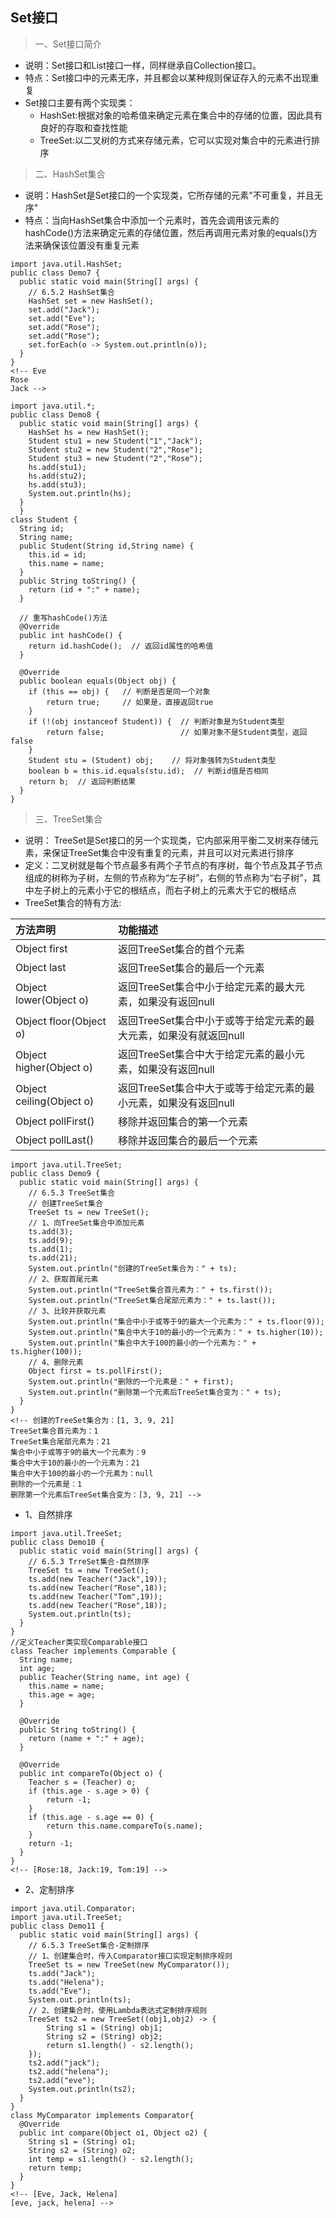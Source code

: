 ## Set接口
> 一、Set接口简介
  - 说明：Set接口和List接口一样，同样继承自Collection接口。
  - 特点：Set接口中的元素无序，并且都会以某种规则保证存入的元素不出现重复
  - Set接口主要有两个实现类：
    - HashSet:根据对象的哈希值来确定元素在集合中的存储的位置，因此具有良好的存取和查找性能
    - TreeSet:以二叉树的方式来存储元素，它可以实现对集合中的元素进行排序

> 二、HashSet集合
  - 说明：HashSet是Set接口的一个实现类，它所存储的元素"不可重复，并且无序"
  - 特点：当向HashSet集合中添加一个元素时，首先会调用该元素的hashCode()方法来确定元素的存储位置，然后再调用元素对象的equals()方法来确保该位置没有重复元素
```
import java.util.HashSet;
public class Demo7 {
  public static void main(String[] args) {
    // 6.5.2 HashSet集合
    HashSet set = new HashSet();
    set.add("Jack");
    set.add("Eve");
    set.add("Rose");
    set.add("Rose");
    set.forEach(o -> System.out.println(o));
  }
}
<!-- Eve
Rose
Jack -->
```
```
import java.util.*;
public class Demo8 {
  public static void main(String[] args) {
    HashSet hs = new HashSet();
    Student stu1 = new Student("1","Jack");
    Student stu2 = new Student("2","Rose");
    Student stu3 = new Student("2","Rose");
    hs.add(stu1);
    hs.add(stu2);
    hs.add(stu3);
    System.out.println(hs);
  }
  }
class Student {
  String id;
  String name;
  public Student(String id,String name) {
    this.id = id;
    this.name = name;
  }
  public String toString() {
    return (id + ":" + name);
  }

  // 重写hashCode()方法
  @Override
  public int hashCode() {
    return id.hashCode();  // 返回id属性的哈希值
  }

  @Override
  public boolean equals(Object obj) {
    if (this == obj) {   // 判断是否是同一个对象
        return true;     // 如果是，直接返回true
    }
    if (!(obj instanceof Student)) {  // 判断对象是为Student类型
        return false;                 // 如果对象不是Student类型，返回false
    }
    Student stu = (Student) obj;    // 将对象强转为Student类型
    boolean b = this.id.equals(stu.id);  // 判断id值是否相同
    return b;  // 返回判断结果
  }
}
```

> 三、TreeSet集合
  - 说明： TreeSet是Set接口的另一个实现类，它内部采用平衡二叉树来存储元素，来保证TreeSet集合中没有重复的元素，并且可以对元素进行排序
  - 定义：二叉树就是每个节点最多有两个子节点的有序树，每个节点及其子节点组成的树称为子树，左侧的节点称为“左子树”，右侧的节点称为“右子树”，其中左子树上的元素小于它的根结点，而右子树上的元素大于它的根结点
  - TreeSet集合的特有方法:

  |方法声明|功能描述|
  |:--|:--|
  |Object first|返回TreeSet集合的首个元素|
  |Object last|返回TreeSet集合的最后一个元素|
  |Object lower(Object o)|返回TreeSet集合中小于给定元素的最大元素，如果没有返回null|
  |Object floor(Object o)|返回TreeSet集合中小于或等于给定元素的最大元素，如果没有就返回null|
  |Object higher(Object o)|返回TreeSet集合中大于给定元素的最小元素，如果没有返回null|
  |Object ceiling(Object o)|返回TreeSet集合中大于或等于给定元素的最小元素，如果没有返回null|
  |Object pollFirst()|移除并返回集合的第一个元素|
  |Object pollLast()|移除并返回集合的最后一个元素|

```
import java.util.TreeSet;
public class Demo9 {
  public static void main(String[] args) {
    // 6.5.3 TreeSet集合
    // 创建TreeSet集合
    TreeSet ts = new TreeSet();
    // 1、向TreeSet集合中添加元素
    ts.add(3);
    ts.add(9);
    ts.add(1);
    ts.add(21);
    System.out.println("创建的TreeSet集合为：" + ts);
    // 2、获取首尾元素
    System.out.println("TreeSet集合首元素为：" + ts.first());
    System.out.println("TreeSet集合尾部元素为：" + ts.last());
    // 3、比较并获取元素
    System.out.println("集合中小于或等于9的最大一个元素为：" + ts.floor(9));
    System.out.println("集合中大于10的最小的一个元素为：" + ts.higher(10));
    System.out.println("集合中大于100的最小的一个元素为：" + ts.higher(100));
    // 4、删除元素
    Object first = ts.pollFirst();
    System.out.println("删除的一个元素是：" + first);
    System.out.println("删除第一个元素后TreeSet集合变为：" + ts);
  }
}
<!-- 创建的TreeSet集合为：[1, 3, 9, 21]
TreeSet集合首元素为：1
TreeSet集合尾部元素为：21
集合中小于或等于9的最大一个元素为：9
集合中大于10的最小的一个元素为：21
集合中大于100的最小的一个元素为：null
删除的一个元素是：1
删除第一个元素后TreeSet集合变为：[3, 9, 21] -->
```
  - 1、自然排序
```
import java.util.TreeSet;
public class Demo10 {
  public static void main(String[] args) {
    // 6.5.3 TrreSet集合-自然排序
    TreeSet ts = new TreeSet();
    ts.add(new Teacher("Jack",19));
    ts.add(new Teacher("Rose",18));
    ts.add(new Teacher("Tom",19));
    ts.add(new Teacher("Rose",18));
    System.out.println(ts);
  }
}
//定义Teacher类实现Comparable接口
class Teacher implements Comparable {
  String name;
  int age;
  public Teacher(String name, int age) {
    this.name = name;
    this.age = age;
  }

  @Override
  public String toString() {
    return (name + ":" + age);
  }

  @Override
  public int compareTo(Object o) {
    Teacher s = (Teacher) o;
    if (this.age - s.age > 0) {
        return -1;
    }
    if (this.age - s.age == 0) {
        return this.name.compareTo(s.name);
    }
    return -1;
  }
}
<!-- [Rose:18, Jack:19, Tom:19] -->
```
  - 2、定制排序
```
import java.util.Comparator;
import java.util.TreeSet;
public class Demo11 {
  public static void main(String[] args) {
    // 6.5.3 TreeSet集合-定制排序
    // 1、创建集合时，传入Comparator接口实现定制排序规则
    TreeSet ts = new TreeSet(new MyComparator());
    ts.add("Jack");
    ts.add("Helena");
    ts.add("Eve");
    System.out.println(ts);
    // 2、创建集合时，使用Lambda表达式定制排序规则
    TreeSet ts2 = new TreeSet((obj1,obj2) -> {
        String s1 = (String) obj1;
        String s2 = (String) obj2;
        return s1.length() - s2.length();
    });
    ts2.add("jack");
    ts2.add("helena");
    ts2.add("eve");
    System.out.println(ts2);
  }
}
class MyComparator implements Comparator{
  @Override
  public int compare(Object o1, Object o2) {
    String s1 = (String) o1;
    String s2 = (String) o2;
    int temp = s1.length() - s2.length();
    return temp;
  }
}
<!-- [Eve, Jack, Helena]
[eve, jack, helena] -->
```